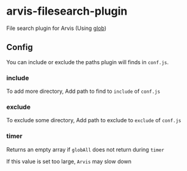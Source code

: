 # arvis-filesearch-plugin

File search plugin for Arvis (Using [glob](https://github.com/isaacs/node-glob))

## Config

You can include or exclude the paths plugin will finds in `conf.js`.

### include

To add more directory, Add path to find to `include` of `conf.js`

### exclude

To exclude some directory, Add path to exclude to `exclude` of `conf.js`

### timer

Returns an empty array if `globAll` does not return during `timer`

If this value is set too large, `Arvis` may slow down